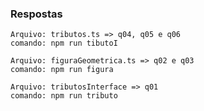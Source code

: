 ### Respostas

    Arquivo: tributos.ts => q04, q05 e q06  
    comando: npm run tibutoI

    Arquivo: figuraGeometrica.ts => q02 e q03  
    comando: npm run figura

    Arquivo: tributosInterface => q01  
    comando: npm run tributo